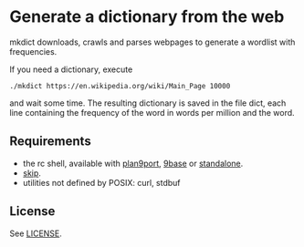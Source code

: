 Generate a dictionary from the web
==================================

mkdict downloads, crawls and parses webpages to generate a wordlist
with frequencies.

If you need a dictionary, execute

	./mkdict https://en.wikipedia.org/wiki/Main_Page 10000

and wait some time. The resulting dictionary is saved in the file dict,
each line containing the frequency of the word in words per million and the word.

Requirements
------------

* 	the rc shell, available with
	[plan9port](https://swtch.com/plan9port/),
	[9base](http://tools.suckless.org/9base)
	or [standalone](https://www.github.com/rakitzis/rc).
* 	[skip](https://www.github.com/pranomostro/skip).
*	utilities not defined by POSIX: curl, stdbuf

License
-------

See [LICENSE](./LICENSE).
